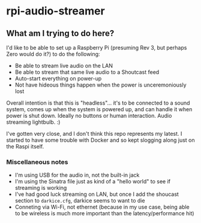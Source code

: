 # rpi-audio-streamer

## What am I trying to do here?

I'd like to be able to set up a Raspberry Pi (presuming Rev 3, but perhaps Zero would do it?) to do the following:

* Be able to stream live audio on the LAN
* Be able to stream that same live audio to a Shoutcast feed
* Auto-start everything on power-up
* Not have hideous things happen when the power is unceremoniously lost

Overall intention is that this is "headless"... it's to be connected to a sound system, comes up when the system is powered up, and can handle it when power is shut down. Ideally no buttons or human interaction. Audio streaming lightbulb. :)

I've gotten very close, and I don't think this repo represents my latest. I started to have some trouble with Docker and so kept slogging along just on the Raspi itself.

### Miscellaneous notes

* I'm using USB for the audio in, not the built-in jack
* I'm using the Sinatra file just as kind of a "hello world" to see if streaming is working
* I've had good luck streaming on LAN, but once I add the shoucast section to `darkice.cfg`, darkice seems to want to die
* Conneting via Wi-Fi, not ethernet (because in my use case, being able to be wireless is much more important than the latency/performance hit)